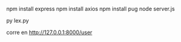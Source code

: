 npm install express
npm install axios
npm install pug
node server.js

py lex.py


corre en http://127.0.0.1:8000/user